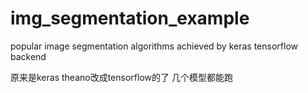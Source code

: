 # img_segmentation_example
popular image segmentation algorithms achieved by keras tensorflow backend

原来是keras theano改成tensorflow的了 几个模型都能跑


